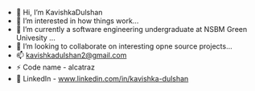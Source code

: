 - 👋 Hi, I’m KavishkaDulshan
- 👀 I’m interested in how things work...
- 🌱 I’m currently a software engineering undergraduate at NSBM Green Univesity ...
- 💞️ I’m looking to collaborate on interesting opne source projects...
- 📫 kavishkadulshan2@gmail.com
- ⚡  Code name - alcatraz
- 🔗 LinkedIn - www.linkedin.com/in/kavishka-dulshan
<!---
KavishkaDulshan/KavishkaDulshan is a ✨ special ✨ repository because its `README.md` (this file) appears on your GitHub profile.
You can click the Preview link to take a look at your changes.
--->
